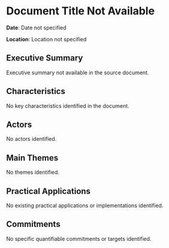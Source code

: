 # Document Title Not Available

**Date**: Date not specified

**Location**: Location not specified

## Executive Summary

Executive summary not available in the source document.

## Characteristics

No key characteristics identified in the document.

## Actors

No actors identified.

## Main Themes

No themes identified.

## Practical Applications

No existing practical applications or implementations identified.

## Commitments

No specific quantifiable commitments or targets identified.